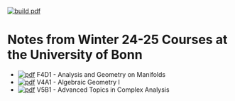 [![build pdf](https://github.com/wgabrielong/Bonn-Winter-24-25/actions/workflows/pdf.yml/badge.svg)](https://github.com/wgabrielong/Bonn-Winter-24-25/actions/workflows/pdf.yml)

# Notes from Winter 24-25 Courses at the University of Bonn
-  [![pdf](https://img.shields.io/badge/pdf-Notes-green)](https://github.com/wgabrielong/Bonn-Winter-24-25/blob/build/F4D1-Analysis-and-Geometry-on-Manifolds/Analysis_on_Manifolds_Notes.pdf) F4D1 - Analysis and Geometry on Manifolds
- [![pdf](https://img.shields.io/badge/pdf-Notes-green)](https://github.com/wgabrielong/Bonn-Winter-24-25/blob/build/V4A1-Algebraic-Geometry-I/Algebraic_Geometry_I_Notes.pdf) V4A1 - Algebraic Geometry I
- [![pdf](https://img.shields.io/badge/pdf-Notes-green)](https://github.com/wgabrielong/Bonn-Winter-24-25/blob/build/V5B1-Advanced-Topics-in-Complex-Analysis/Advanced_Complex_Analysis_Notes.pdf) V5B1 - Advanced Topics in Complex Analysis
